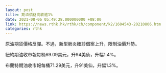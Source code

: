 ```yaml
---
layout: post
title: 期油價格高收逾1%
date: 2021-08-06 05:49:28.000000000 +08:00
link: https://news.rthk.hk/rthk/ch/component/k2/1604543-20210806.htm
categories: rthk
---
```


原油期貨價格反彈。不過，新型肺炎確診個案上升，限制油價升勢。

紐約期油收市報每桶69.09美元，升94美仙，升幅1.4%。

布蘭特期油收市報每桶71.29美元，升91美仙，升幅1.3%。
